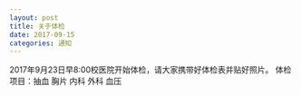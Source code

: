 ```yaml
---
layout: post
title: 关于体检
date: 2017-09-15
categories: 通知
---
```


2017年9月23日早8:00校医院开始体检，请大家携带好体检表并贴好照片。
体检项目：抽血 胸片 内科 外科 血压